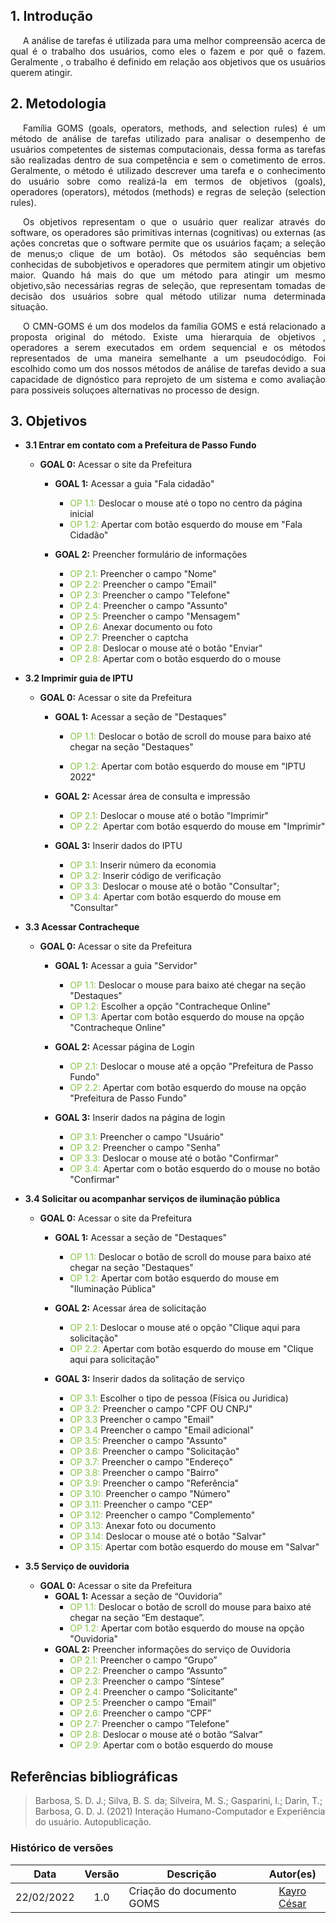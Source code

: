 ## 1. Introdução

<p style="text-indent: 20px; text-align: justify">
A análise de tarefas é utilizada para  uma melhor compreensão acerca de qual é o trabalho dos usuários, como eles o fazem e por quê o fazem. Geralmente , o trabalho é definido em relação aos objetivos que os usuários querem atingir. 
</p>

## 2. Metodologia

<p style="text-indent: 20px; text-align: justify">
Família GOMS (goals, operators, methods, and selection rules) é um método de análise de tarefas utilizado para analisar o desempenho de usuários competentes de sistemas computacionais, dessa forma as tarefas são realizadas dentro de sua competência e sem o cometimento de erros. Geralmente, o método é utilizado descrever uma tarefa e o conhecimento do usuário sobre como realizá-la em termos de objetivos (goals), operadores (operators), métodos (methods) e regras de seleção (selection rules).
</p>

<p style="text-indent: 20px; text-align: justify">
 Os objetivos representam o que o usuário quer realizar através do software, os operadores são primitivas internas (cognitivas) ou externas (as ações concretas que o software permite que os usuários façam; a seleção de menus;o clique de um botão). Os métodos são sequências bem conhecidas de subobjetivos e operadores que permitem atingir um objetivo maior. Quando há mais do que um método para atingir um mesmo objetivo,são necessárias regras de seleção, que representam tomadas de decisão dos usuários sobre qual método utilizar numa determinada situação.
</p>
</p>

<p style="text-indent: 20px; text-align: justify">
O CMN-GOMS é um dos modelos da família GOMS e está relacionado a proposta original do método. Existe uma hierarquia de objetivos , operadores  a serem executados em ordem sequencial e os métodos representados de uma maneira semelhante a um pseudocódigo. Foi escolhido como um dos nossos métodos de análise de tarefas devido a sua capacidade de dignóstico para reprojeto de um sistema e como avaliação para possiveis soluçoes alternativas no processo de design.
</p>


## 3. Objetivos

- <b> 3.1  Entrar em contato com a Prefeitura de Passo Fundo </b>

    - <span > <b>GOAL 0:</b></span> Acessar o site da Prefeitura

        - <span ><b>GOAL 1:</b></span> Acessar a guia "Fala cidadão"

             -  <span style=" color:#8bc34b">OP 1.1:</span> Deslocar o mouse até o topo no centro da página inicial
             - <span style=" color:#8bc34b">OP 1.2:</span> Apertar com botão esquerdo do mouse em "Fala Cidadão"

        - <span ><b>GOAL 2:</b></span> Preencher formulário de informações

            - <span style=" color:#8bc34b">OP 2.1:</span> Preencher o campo "Nome"
            - <span style=" color:#8bc34b">OP 2.2:</span> Preencher o campo "Email"
            - <span style=" color:#8bc34b">OP 2.3:</span> Preencher o campo "Telefone"
            - <span style=" color:#8bc34b">OP 2.4:</span> Preencher o campo "Assunto"
            - <span style=" color:#8bc34b">OP 2.5:</span> Preencher o campo "Mensagem"
            - <span style=" color:#8bc34b">OP 2.6:</span> Anexar documento ou foto 
            - <span style=" color:#8bc34b">OP 2.7:</span> Preencher o captcha
             - <span style=" color:#8bc34b">OP 2.8:</span> Deslocar o mouse até o botão "Enviar"
            - <span style=" color:#8bc34b">OP 2.8:</span> Apertar com o botão esquerdo do o mouse 


- <b> 3.2  Imprimir guia de IPTU </b>

    - <span> <b>GOAL 0:</b> </span> Acessar o site da Prefeitura

        - <span ><b>GOAL 1:</b></span> Acessar a seção de "Destaques"

             - <span style=" color:#8bc34b">OP 1.1:</span> Deslocar o botão de scroll do mouse para baixo até chegar na seção "Destaques"

            - <span style=" color:#8bc34b">OP 1.2:</span> Apertar com botão esquerdo do mouse em "IPTU 2022"

        - <span ><b>GOAL 2:</b></span> Acessar área de consulta e impressão

            - <span style="color: #8bc34b">OP 2.1:</span> Deslocar o mouse até o 
               botão "Imprimir"
            - <span style=" color:#8bc34b">OP 2.2:</span> Apertar com botão esquerdo do mouse em "Imprimir"     

        - <span ><b>GOAL 3:</b></span> Inserir dados do IPTU

            - <span style=" color:#8bc34b">OP 3.1:</span> Inserir número da economia
            - <span style=" color:#8bc34b">OP 3.2:</span> Inserir código de verificação
            - <span style=" color:#8bc34b">OP 3.3:</span>  Deslocar o mouse até o botão "Consultar";
            - <span style=" color:#8bc34b">OP 3.4:</span> Apertar com botão esquerdo do mouse em "Consultar"

- <b> 3.3  Acessar Contracheque </b>

    - <span> <b>GOAL 0:</b> </span> Acessar o site da Prefeitura

        - <span ><b>GOAL 1:</b></span> Acessar a guia "Servidor"

            - <span style="color: #8bc34b">OP 1.1:</span> Deslocar o mouse para baixo até chegar na seção "Destaques"
            - <span style=" color:#8bc34b">OP 1.2:</span> Escolher a opção "Contracheque Online"
            - <span style=" color:#8bc34b">OP 1.3:</span> Apertar com botão esquerdo do mouse na opção "Contracheque Online"

        - <span ><b>GOAL 2:</b></span>  Acessar página de Login 

            - <span style="color: #8bc34b">OP 2.1:</span> Deslocar o mouse até a opção "Prefeitura de Passo Fundo"
            - <span style=" color:#8bc34b">OP 2.2:</span> Apertar com botão esquerdo do mouse na opção "Prefeitura de Passo Fundo"

         - <span ><b>GOAL 3:</b></span>  Inserir dados na página de login

            - <span style=" color:#8bc34b">OP 3.1:</span> Preencher o campo "Usuário"
            - <span style=" color:#8bc34b">OP 3.2:</span> Preencher o campo "Senha"
             - <span style=" color:#8bc34b">OP 3.3:</span> Deslocar o mouse até o botão "Confirmar"
            - <span style=" color:#8bc34b">OP 3.4:</span> Apertar com o botão esquerdo do o mouse no botão "Confirmar"
               
    

- <b> 3.4 Solicitar ou acompanhar serviços de iluminação pública </b>
     - <span> <b>GOAL 0:</b> </span> Acessar o site da Prefeitura
          - <span ><b>GOAL 1:</b></span> Acessar a seção de "Destaques"

             - <span style=" color:#8bc34b">OP 1.1:</span> Deslocar o botão de scroll do mouse para baixo até chegar na seção "Destaques"
            - <span style=" color:#8bc34b">OP 1.2:</span> Apertar com botão esquerdo do mouse em "Iluminação Pública"

        - <span ><b>GOAL 2:</b></span> Acessar área de solicitação

            - <span style="color: #8bc34b">OP 2.1:</span> Deslocar o mouse até 
               o opção "Clique aqui para solicitação" 
            - <span style=" color:#8bc34b">OP 2.2:</span> Apertar com botão esquerdo do mouse em "Clique aqui para solicitação"      

        - <span ><b>GOAL 3:</b></span> Inserir dados da solitação de serviço

            - <span style=" color:#8bc34b">OP 3.1:</span> Escolher o tipo de pessoa (Física ou Juridica)
            - <span style=" color:#8bc34b">OP 3.2:</span> Preencher o campo  "CPF OU CNPJ"
            - <span style=" color:#8bc34b">OP 3.3</span> Preencher o campo "Email"
            - <span style=" color:#8bc34b">OP 3.4</span> Preencher o campo "Email adicional"
            - <span style=" color:#8bc34b">OP 3.5:</span> Preencher o campo "Assunto"
            - <span style=" color:#8bc34b">OP 3.6:</span> Preencher o campo "Solicitação"
            - <span style=" color:#8bc34b">OP 3.7:</span> Preencher o campo "Endereço"
            - <span style=" color:#8bc34b">OP 3.8:</span> Preencher o campo  "Bairro"
            - <span style=" color:#8bc34b">OP 3.9:</span> Preencher o campo  "Referência"
            - <span style=" color:#8bc34b">OP 3.10:</span> Preencher o campo  "Número"
            - <span style=" color:#8bc34b">OP 3.11:</span> Preencher o campo  "CEP"
            - <span style=" color:#8bc34b">OP 3.12:</span> Preencher o campo  "Complemento"
            - <span style=" color:#8bc34b">OP 3.13:</span> Anexar foto ou documento
            - <span style=" color:#8bc34b">OP 3.14:</span> Deslocar o mouse até o botão "Salvar"
            - <span style=" color:#8bc34b">OP 3.15:</span> Apertar com botão esquerdo do mouse em "Salvar"

- <b> 3.5 Serviço de ouvidoria </b>
    - <span><b>GOAL 0:</b></span> Acessar o site da Prefeitura
        - <span><b>GOAL 1:</b></span> Acessar a seção de “Ouvidoria” 
            - <span style=" color:#8bc34b">OP 1.1:</span> Deslocar o botão de scroll do mouse para baixo até chegar na seção “Em destaque”.
            - <span style=" color:#8bc34b">OP 1.2:</span> Apertar com botão esquerdo do mouse na opção "Ouvidoria"                           
        - <span><b>GOAL 2:</b></span> Preencher informações do serviço de Ouvidoria
            - <span style=" color:#8bc34b">OP 2.1:</span> Preencher o campo “Grupo”
            - <span style=" color:#8bc34b">OP 2.2:</span> Preencher o campo “Assunto”
            - <span style=" color:#8bc34b">OP 2.3:</span> Preencher o campo “Síntese”
            - <span style=" color:#8bc34b">OP 2.4:</span> Preencher o campo “Solicitante”
            - <span style=" color:#8bc34b">OP 2.5:</span> Preencher o campo “Email”
            - <span style=" color:#8bc34b">OP 2.6:</span> Preencher o campo “CPF”
            - <span style=" color:#8bc34b">OP 2.7:</span> Preencher o campo “Telefone”
            - <span style=" color:#8bc34b">OP 2.8:</span> Deslocar o mouse até o botão “Salvar”
            - <span style=" color:#8bc34b">OP 2.9:</span> Apertar com o botão esquerdo do mouse
            

## Referências bibliográficas

> Barbosa, S. D. J.; Silva, B. S. da; Silveira, M. S.; Gasparini, I.; Darin, T.; Barbosa, G. D. J. (2021) Interação Humano-Computador e Experiência do usuário. Autopublicação.

### Histórico de versões

 | **Data**   | **Versão** | **Descrição**                            |                **Autor(es)**                 |
 | ---------- | :--------: | ---------------------------------------- | :------------------------------------------: |
 | 22/02/2022 |    1.0     | Criação do documento GOMS           |        [Kayro César](https://github.com/kayrocesar)         |
